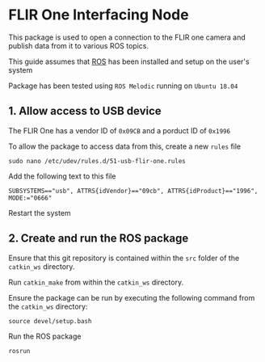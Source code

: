 # FLIR One Interfacing Node

This package is used to open a connection to the FLIR one camera and publish data from it to various ROS topics.

This guide assumes that [ROS](https://www.ros.org/) has been installed and setup on the user's system

Package has been tested using `ROS Melodic` running on `Ubuntu 18.04`

## 1. Allow access to USB device

The FLIR One has a vendor ID of `0x09CB` and a porduct ID of `0x1996`

To allow the package to access data from this, create a new `rules` file

```
sudo nano /etc/udev/rules.d/51-usb-flir-one.rules
```

Add the following text to this file

```
SUBSYSTEMS=="usb", ATTRS{idVendor}=="09cb", ATTRS{idProduct}=="1996", MODE:="0666"
```

Restart the system

## 2. Create and run the ROS package

Ensure that this git repository is contained within the `src` folder of the `catkin_ws` directory.

Run `catkin_make` from within the `catkin_ws` directory.

Ensure the package can be run by executing the following command from the `catkin_ws` directory:

```
source devel/setup.bash
```

Run the ROS package

```
rosrun
```